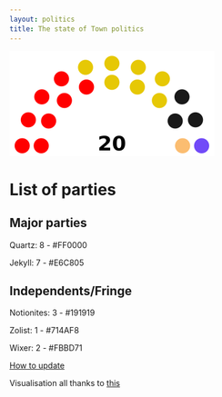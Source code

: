 ```yaml
---
layout: politics
title: The state of Town politics
---
```


<img src="assets/townpolitics.png" id="townpolitics">

# List of parties

## Major parties
Quartz: 8 - #FF0000

Jekyll: 7 - #E6C805

## Independents/Fringe
Notionites: 3 - #191919

Zolist: 1 - #714AF8

Wixer: 2 - #FBBD71

[How to update](updatepolitics.html)

Visualisation all thanks to [this](https://github.com/slashme/parliamentdiagram)